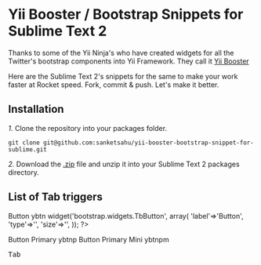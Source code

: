# Yii Booster / Bootstrap Snippets for Sublime Text 2

Thanks to some of the Yii Ninja's who have created widgets for all the Twitter's bootstrap components into Yii Framework. They call it <a href="http://yii-booster.clevertech.biz/index.html">Yii Booster</a>

Here are the Sublime Text 2's snippets for the same to make your work faster at  Rocket speed. Fork, commit & push. Let's make it better.

## Installation
*1.*  Clone the repository into your packages folder.

    git clone git@github.com:sanketsahu/yii-booster-bootstrap-snippet-for-sublime.git

*2.*  Download the [.zip](https://github.com/sanketsahu/yii-booster-bootstrap-snippet-for-sublime.git) file and unzip it into your Sublime Text 2 packages directory.


## List of Tab triggers

Button    ybtn    <?php $this->widget('bootstrap.widgets.TbButton', array(
    'label'=>'Button',
    'type'=>'',
    'size'=>'',
)); ?>

Button Primary    ybtnp
Button Primary Mini    ybtnpm


<kbd>Tab</kbd>

